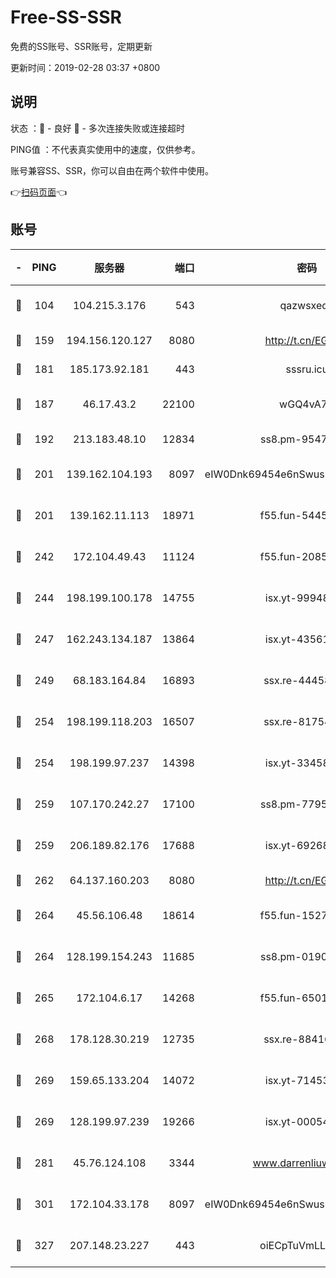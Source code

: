 # Free-SS-SSR

免费的SS账号、SSR账号，定期更新

更新时间：2019-02-28 03:37 +0800

## 说明

状态     ：🙂 - 良好 🙁 - 多次连接失败或连接超时

PING值   ：不代表真实使用中的速度，仅供参考。

账号兼容SS、SSR，你可以自由在两个软件中使用。

👉[扫码页面](https://liesauer.github.io/free-ss-ssr.github.io/)👈

## 账号

|-|PING|服务器|端口|密码|加密方式|区域|
|:----:|:----:|:-----:|-----:|:----:|:----:|:----:|
|🙂|104|104.215.3.176|543|qazwsxedc|aes-256-gcm|JP|
|🙂|159|194.156.120.127|8080|http://t.cn/EGJIyrl|rc4-md5|RU|
|🙂|181|185.173.92.181|443|sssru.icu|rc4-md5|RU|
|🙂|187|46.17.43.2|22100|wGQ4vA7D|aes-256-gcm|RU|
|🙂|192|213.183.48.10|12834|ss8.pm-95470705|rc4-md5|RU|
|🙂|201|139.162.104.193|8097|eIW0Dnk69454e6nSwuspv9DmS201tQ0D|aes-256-cfb|JP|
|🙂|201|139.162.11.113|18971|f55.fun-54452704|aes-256-cfb|SG|
|🙂|242|172.104.49.43|11124|f55.fun-20858205|aes-256-cfb|SG|
|🙂|244|198.199.100.178|14755|isx.yt-99948210|aes-256-cfb|US|
|🙂|247|162.243.134.187|13864|isx.yt-43561347|aes-256-cfb|US|
|🙂|249|68.183.164.84|16893|ssx.re-44458033|aes-256-cfb|US|
|🙂|254|198.199.118.203|16507|ssx.re-81754626|aes-256-cfb|US|
|🙂|254|198.199.97.237|14398|isx.yt-33458385|aes-256-cfb|US|
|🙂|259|107.170.242.27|17100|ss8.pm-77954051|aes-256-cfb|US|
|🙂|259|206.189.82.176|17688|isx.yt-69268692|aes-256-cfb|SG|
|🙂|262|64.137.160.203|8080|http://t.cn/EGJIyrl|rc4-md5|CA|
|🙂|264|45.56.106.48|18614|f55.fun-15279736|aes-256-cfb|US|
|🙂|264|128.199.154.243|11685|ss8.pm-01906462|aes-256-cfb|SG|
|🙂|265|172.104.6.17|14268|f55.fun-65015566|aes-256-cfb|US|
|🙂|268|178.128.30.219|12735|ssx.re-88416834|aes-256-cfb|SG|
|🙂|269|159.65.133.204|14072|isx.yt-71453790|aes-256-cfb|SG|
|🙂|269|128.199.97.239|19266|isx.yt-00054344|aes-256-cfb|SG|
|🙂|281|45.76.124.108|3344|www.darrenliuwei.com|aes-256-cfb|AU|
|🙂|301|172.104.33.178|8097|eIW0Dnk69454e6nSwuspv9DmS201tQ0D|aes-256-cfb|SG|
|🙂|327|207.148.23.227|443|oiECpTuVmLLxk4Ts|aes-256-cfb|US|
